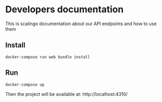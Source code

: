 # Developers documentation

This is scalingo documentation about our API endpoints and how to use them

## Install

```
docker-compose run web bundle install
```

## Run

```
docker-compose up
```

Then the project will be available at: http://localhost:4310/
